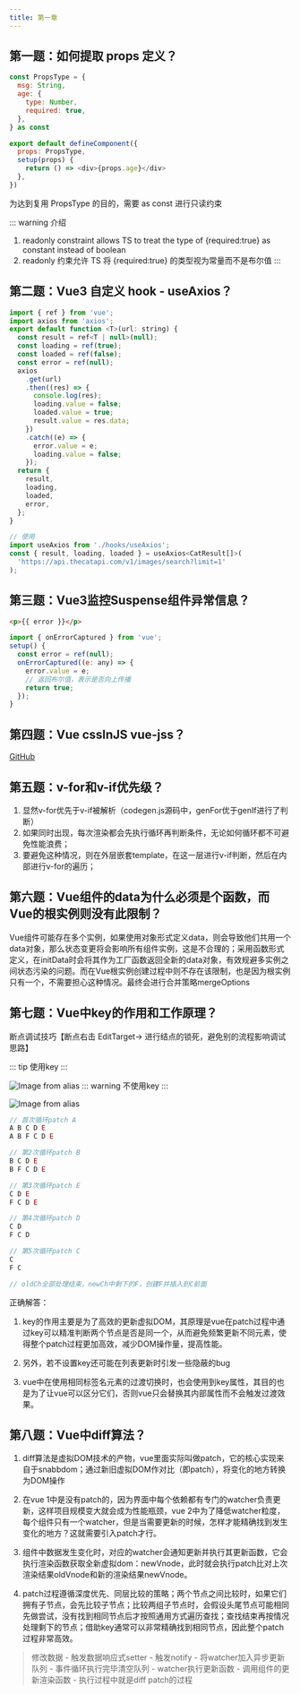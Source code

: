 ```yaml
---
title: 第一章
---
```


## 第一题：如何提取 props 定义？

```javascript
const PropsType = {
  msg: String,
  age: {
    type: Number,
    required: true,
  },
} as const

export default defineComponent({
  props: PropsType,
  setup(props) {
    return () => <div>{props.age}</div>
  },
})
```

为达到复用 PropsType 的目的，需要 as const 进行只读约束

::: warning 介绍
1. readonly constraint allows TS to treat the type of {required:true} as constant instead of boolean
2. readonly 约束允许 TS 将 {required:true} 的类型视为常量而不是布尔值
:::

## 第二题：Vue3 自定义 hook - useAxios？

```javascript
import { ref } from 'vue';
import axios from 'axios';
export default function <T>(url: string) {
  const result = ref<T | null>(null);
  const loading = ref(true);
  const loaded = ref(false);
  const error = ref(null);
  axios
    .get(url)
    .then((res) => {
      console.log(res);
      loading.value = false;
      loaded.value = true;
      result.value = res.data;
    })
    .catch((e) => {
      error.value = e;
      loading.value = false;
    });
  return {
    result,
    loading,
    loaded,
    error,
  };
}

// 使用
import useAxios from './hooks/useAxios';
const { result, loading, loaded } = useAxios<CatResult[]>(
  'https://api.thecatapi.com/v1/images/search?limit=1'
);
```

## 第三题：Vue3监控Suspense组件异常信息？
```html
<p>{{ error }}</p>
```
```javascript
import { onErrorCaptured } from 'vue';
setup() {
  const error = ref(null);
  onErrorCaptured((e: any) => {
    error.value = e;
    // 返回布尔值，表示是否向上传播
    return true;
  });
}
```

## 第四题：Vue cssInJS vue-jss？

[GitHub](https://www.github.com/pure-vue/vue-jss)

## 第五题：v-for和v-if优先级？

1. 显然v-for优先于v-if被解析（codegen.js源码中，genFor优于genIf进行了判断）
2. 如果同时出现，每次渲染都会先执行循环再判断条件，无论如何循环都不可避免性能浪费；
3. 要避免这种情况，则在外层嵌套template，在这一层进行v-if判断，然后在内部进行v-for的遍历；

## 第六题：Vue组件的data为什么必须是个函数，而Vue的根实例则没有此限制？

Vue组件可能存在多个实例，如果使用对象形式定义data，则会导致他们共用一个data对象，那么状态变更将会影响所有组件实例，这是不合理的；采用函数形式定义，在initData时会将其作为工厂函数返回全新的data对象，有效规避多实例之间状态污染的问题。而在Vue根实例创建过程中则不存在该限制，也是因为根实例只有一个，不需要担心这种情况。最终会进行合并策略mergeOptions

## 第七题：Vue中key的作用和工作原理？
断点调试技巧【断点右击 EditTarget-> 进行结点的锁死，避免别的流程影响调试思路】

::: tip
使用key
:::

![Image from alias](/usekey.png)
::: warning
不使用key
:::

![Image from alias](/key.png)
```javascript
// 首次循环patch A
A B C D E
A B F C D E

// 第2次循环patch B
B C D E
B F C D E

// 第3次循环patch E
C D E
F C D E

// 第4次循环patch D
C D
F C D

// 第5次循环patch C
C 
F C

// oldCh全部处理结束，newCh中剩下的F，创建F并插入到C前面
```
正确解答：

1. key的作用主要是为了高效的更新虚拟DOM，其原理是vue在patch过程中通过key可以精准判断两个节点是否是同一个，从而避免频繁更新不同元素，使得整个patch过程更加高效，减少DOM操作量，提高性能。

2. 另外，若不设置key还可能在列表更新时引发一些隐蔽的bug

3. vue中在使用相同标签名元素的过渡切换时，也会使用到key属性，其目的也是为了让vue可以区分它们，否则vue只会替换其内部属性而不会触发过渡效果。

## 第八题：Vue中diff算法？
1. diff算法是虚拟DOM技术的产物，vue里面实际叫做patch，它的核心实现来自于snabbdom；通过新旧虚拟DOM作对比（即patch），将变化的地方转换为DOM操作

2. 在vue 1中是没有patch的，因为界面中每个依赖都有专门的watcher负责更新，这样项目规模变大就会成为性能瓶颈，vue 2中为了降低watcher粒度，每个组件只有一个watcher，但是当需要更新的时候，怎样才能精确找到发生变化的地方？这就需要引入patch才行。

3. 组件中数据发生变化时，对应的watcher会通知更新并执行其更新函数，它会执行渲染函数获取全新虚拟dom：newVnode，此时就会执行patch比对上次渲染结果oldVnode和新的渲染结果newVnode。

4. patch过程遵循深度优先、同层比较的策略；两个节点之间比较时，如果它们拥有子节点，会先比较子节点；比较两组子节点时，会假设头尾节点可能相同先做尝试，没有找到相同节点后才按照通用方式遍历查找；查找结束再按情况处理剩下的节点；借助key通常可以非常精确找到相同节点，因此整个patch过程非常高效。

> 修改数据 - 触发数据响应式setter - 触发notify - 将watcher加入异步更新队列 - 事件循环执行完毕清空队列 - watcher执行更新函数 - 调用组件的更新渲染函数 - 执行过程中就是diff patch的过程